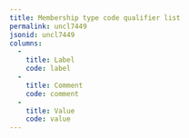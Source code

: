 ```yaml
---
title: Membership type code qualifier list
permalink: uncl7449
jsonid: uncl7449
columns:
  - 
    title: Label
    code: label
  - 
    title: Comment
    code: comment
  - 
    title: Value
    code: value
---
```

